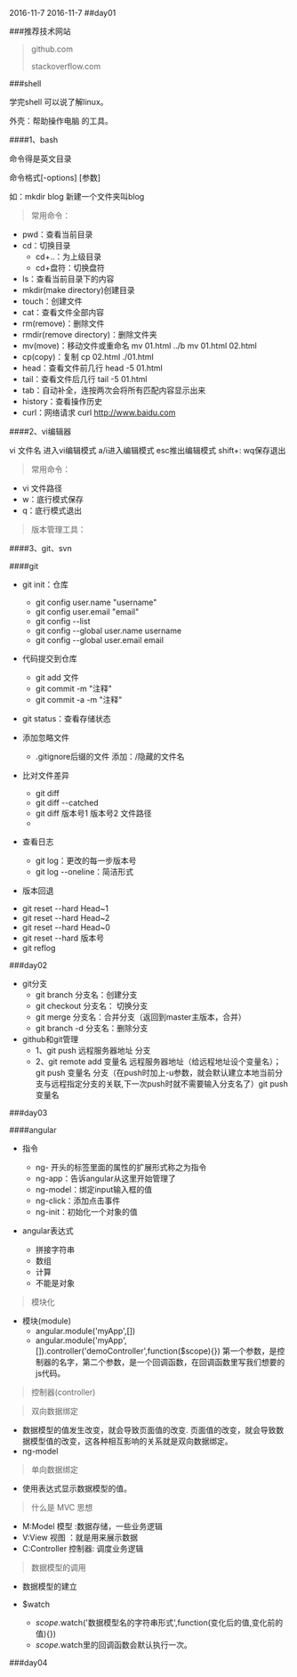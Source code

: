 2016-11-7
2016-11-7
##day01

###推荐技术网站

>github.com
>
>stackoverflow.com

###shell

学完shell 可以说了解linux。

外壳：帮助操作电脑 的工具。

####1、bash

命令得是英文目录

命令格式[-options]  [参数]

如：mkdir blog
新建一个文件夹叫blog

>常用命令：

- pwd：查看当前目录
- cd：切换目录
	-  cd+..：为上级目录
	-  cd+盘符：切换盘符
- ls：查看当前目录下的内容
- mkdir(make directory)创建目录
- touch：创建文件
- cat：查看文件全部内容
- rm(remove)：删除文件
- rmdir(remove directory)：删除文件夹
- mv(move)：移动文件或重命名 mv 01.html ../b    mv 01.html 02.html
- cp(copy)：复制 cp 02.html ./01.html
- head：查看文件前几行 head -5 01.html
- tail：查看文件后几行 tail -5 01.html
- tab：自动补全，连按两次会将所有匹配内容显示出来
- history：查看操作历史
- curl：网络请求 curl http://www.baidu.com

####2、vi编辑器

vi 文件名 进入vi编辑模式
a/i进入编辑模式
esc推出编辑模式
shift+: wq保存退出

>常用命令：

- vi 文件路径
- w：底行模式保存 
- q：底行模式退出

>版本管理工具：

####3、git、svn

####git

- git init：仓库
  + git config user.name "username"
  + git config user.email "email"
  + git config --list
  + git config --global user.name username
  + git config --global user.email email


- 代码提交到仓库
  + git add 文件
  + git commit -m "注释"
  + git commit -a -m "注释"
  
- git status：查看存储状态

- 添加忽略文件
  + .gitignore后缀的文件 添加：/隐藏的文件名

- 比对文件差异
  + git diff
  + git diff --catched
  + git diff 版本号1 版本号2 文件路径
  + 
- 查看日志  
  + git log：更改的每一步版本号
  + git log --oneline：简洁形式
  

- 版本回退
 + git reset --hard Head~1
 + git reset --hard Head~2
 + git reset --hard Head~0
 + git reset --hard 版本号
 + git reflog

###day02

- git分支
	+ git branch 分支名：创建分支
	+ git checkout 分支名： 切换分支
	+ git merge 分支名：合并分支（返回到master主版本，合并）
	+ git branch -d 分支名：删除分支
- github和git管理
	+ 1、git push 远程服务器地址 分支
	+ 2、git remote add 变量名 远程服务器地址（给远程地址设个变量名）；git push 变量名 分支（在push时加上-u参数，就会默认建立本地当前分支与远程指定分支的关联,下一次push时就不需要输入分支名了）git push 变量名
	
###day03

####angular

- 指令
	+ ng- 开头的标签里面的属性的扩展形式称之为指令
	+ ng-app：告诉angular从这里开始管理了 
	+ ng-model：绑定input输入框的值
	+ ng-click：添加点击事件
	+ ng-init：初始化一个对象的值

- angular表达式
	+ 拼接字符串
	+ 数组
	+ 计算
	+ 不能是对象

>模块化

- 模块(module)
	+ angular.module('myApp',[])
	+ angular.module('myApp',[]).controller('demoController',function($scope){})
	 第一个参数，是控制器的名字，第二个参数，是一个回调函数，在回调函数里写我们想要的js代码。


>控制器(controller)

>双向数据绑定

- 数据模型的值发生改变，就会导致页面值的改变.
  页面值的改变，就会导致数据模型值的改变，这各种相互影响的关系就是双向数据绑定。
- ng-model

> 单向数据绑定

- 使用表达式显示数据模型的值。

>什么是 MVC 思想

- M:Model 模型  :数据存储，一些业务逻辑
- V:View  视图 ：就是用来展示数据
- C:Controller 控制器: 调度业务逻辑

>数据模型的调用

- 数据模型的建立

- $watch		
	+ $scope.$watch('数据模型名的字符串形式',function(变化后的值,变化前的值){}) 
	+ $scope.$watch里的回调函数会默认执行一次。

###day04